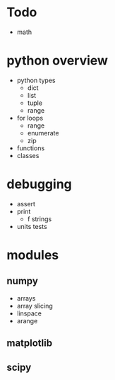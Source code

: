 # Todo
- math

# python overview
- python types
  - dict
  - list
  - tuple
  - range
- for loops
  - range
  - enumerate
  - zip
- functions
- classes

# debugging
- assert
- print
  - f strings
- units tests

# modules
## numpy
- arrays
- array slicing
- linspace
- arange

## matplotlib
## scipy
